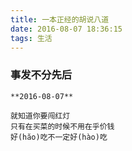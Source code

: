 ```yaml
---
title: 一本正经的胡说八道
date: 2016-08-07 18:36:15
tags: 生活
---
```


### 事发不分先后

```
**2016-08-07**

就知道你要闯红灯
只有在买菜的时候不用在乎价钱
好(hăo)吃不一定好(hào)吃
```
